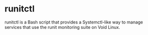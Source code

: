 # runitctl
runitctl is a Bash script that provides a Systemctl-like way to manage services that use the runit monitoring suite on Void Linux.
